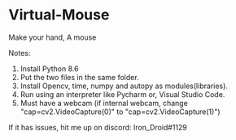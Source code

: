# Virtual-Mouse
Make your hand, A mouse

Notes:
1. Install Python 8.6
2. Put the two files in the same folder.
3. Install Opencv, time, numpy and autopy as modules(libraries).
4. Run using an interpreter like Pycharm or, Visual Studio Code.
5. Must have a webcam (if internal webcam, change "cap=cv2.VideoCapture(0)" to "cap=cv2.VideoCapture(1)")

If it has issues, hit me up on discord:
Iron_Droid#1129
